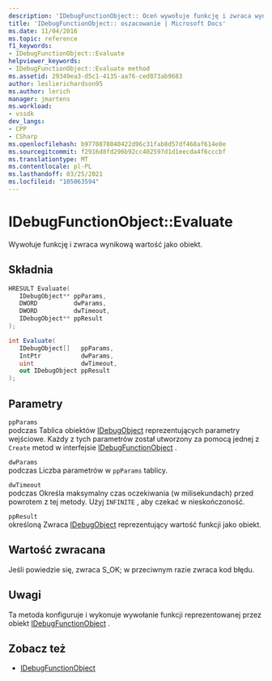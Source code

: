 ```yaml
---
description: 'IDebugFunctionObject:: Oceń wywołuje funkcję i zwraca wynikową wartość jako obiekt.'
title: 'IDebugFunctionObject:: oszacowanie | Microsoft Docs'
ms.date: 11/04/2016
ms.topic: reference
f1_keywords:
- IDebugFunctionObject::Evaluate
helpviewer_keywords:
- IDebugFunctionObject::Evaluate method
ms.assetid: 29349ea3-d5c1-4135-aa76-ced073ab9683
author: leslierichardson95
ms.author: lerich
manager: jmartens
ms.workload:
- vssdk
dev_langs:
- CPP
- CSharp
ms.openlocfilehash: b9770878040422d96c31fab8d57df468af614e8e
ms.sourcegitcommit: f2916d8fd296b92cc402597d1d1eecda4f6cccbf
ms.translationtype: MT
ms.contentlocale: pl-PL
ms.lasthandoff: 03/25/2021
ms.locfileid: "105063594"
---
```

# <a name="idebugfunctionobjectevaluate"></a>IDebugFunctionObject::Evaluate
Wywołuje funkcję i zwraca wynikową wartość jako obiekt.

## <a name="syntax"></a>Składnia

```cpp
HRESULT Evaluate( 
   IDebugObject** ppParams,
   DWORD          dwParams,
   DWORD          dwTimeout,
   IDebugObject** ppResult
);
```

```csharp
int Evaluate(
   IDebugObject[]   ppParams,
   IntPtr           dwParams,
   uint             dwTimeout,
   out IDebugObject ppResult
);
```

## <a name="parameters"></a>Parametry
`ppParams`\
podczas Tablica obiektów [IDebugObject](../../../extensibility/debugger/reference/idebugobject.md) reprezentujących parametry wejściowe. Każdy z tych parametrów został utworzony za pomocą jednej z `Create` metod w interfejsie [IDebugFunctionObject](../../../extensibility/debugger/reference/idebugfunctionobject.md) .

`dwParams`\
podczas Liczba parametrów w `ppParams` tablicy.

`dwTimeout`\
podczas Określa maksymalny czas oczekiwania (w milisekundach) przed powrotem z tej metody. Użyj `INFINITE` , aby czekać w nieskończoność.

`ppResult`\
określoną Zwraca [IDebugObject](../../../extensibility/debugger/reference/idebugobject.md) reprezentujący wartość funkcji jako obiekt.

## <a name="return-value"></a>Wartość zwracana
 Jeśli powiedzie się, zwraca S_OK; w przeciwnym razie zwraca kod błędu.

## <a name="remarks"></a>Uwagi
 Ta metoda konfiguruje i wykonuje wywołanie funkcji reprezentowanej przez obiekt [IDebugFunctionObject](../../../extensibility/debugger/reference/idebugfunctionobject.md) .

## <a name="see-also"></a>Zobacz też
- [IDebugFunctionObject](../../../extensibility/debugger/reference/idebugfunctionobject.md)
